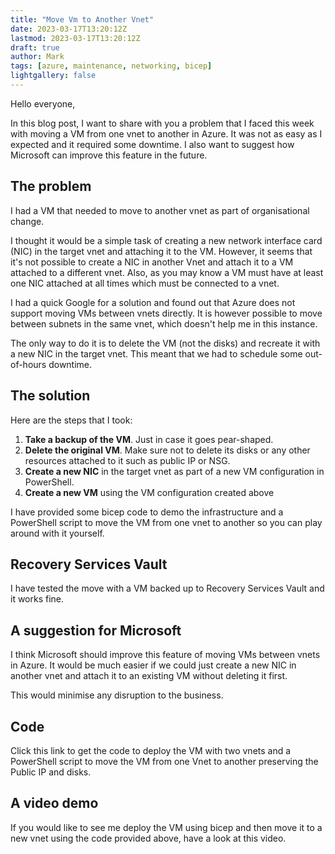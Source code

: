 ```yaml
---
title: "Move Vm to Another Vnet"
date: 2023-03-17T13:20:12Z
lastmod: 2023-03-17T13:20:12Z
draft: true
author: Mark
tags: [azure, maintenance, networking, bicep]
lightgallery: false
---
```

Hello everyone,

In this blog post, I want to share with you a problem that I faced this week with moving a VM from one vnet to another in Azure. It was not as easy as I expected and it required some downtime. I also want to suggest how Microsoft can improve this feature in the future.

## The problem

I had a VM that needed to move to another vnet as part of organisational change. 

I thought it would be a simple task of creating a new network interface card (NIC) in the target vnet and attaching it to the VM. However, it seems that it's not possible to create a NIC in another Vnet and attach it to a VM attached to a different vnet. Also, as you may know a VM must have at least one NIC attached at all times which must be connected to a vnet.

I had a quick Google for a solution and found out that Azure does not support moving VMs between vnets directly. It is however possible to move between subnets in the same vnet, which doesn't help me in this instance.

The only way to do it is to delete the VM (not the disks) and recreate it with a new NIC in the target vnet. This meant that we had to schedule some out-of-hours downtime.

## The solution

Here are the steps that I took:

1. **Take a backup of the VM**. Just in case it goes pear-shaped.
1. **Delete the original VM**. Make sure not to delete its disks or any other resources attached to it such as public IP or NSG.
1. **Create a new NIC** in the target vnet as part of a new VM configuration in PowerShell. 
1. **Create a new VM** using the VM configuration created above

I have provided some bicep code to demo the infrastructure and a PowerShell script to move the VM from one vnet to another so you can play around with it yourself.

## Recovery Services Vault

I have tested the move with a VM backed up to Recovery Services Vault and it works fine.

## A suggestion for Microsoft

I think Microsoft should improve this feature of moving VMs between vnets in Azure. It would be much easier if we could just create a new NIC in another vnet and attach it to an existing VM without deleting it first.

This would minimise any disruption to the business.

## Code 

Click this link to get the code to deploy the VM with two vnets and a PowerShell script to move the VM from one Vnet to another preserving the Public IP and disks.

## A video demo

If you would like to see me deploy the VM using bicep and then move it to a new vnet using the code provided above, have a look at this video.

